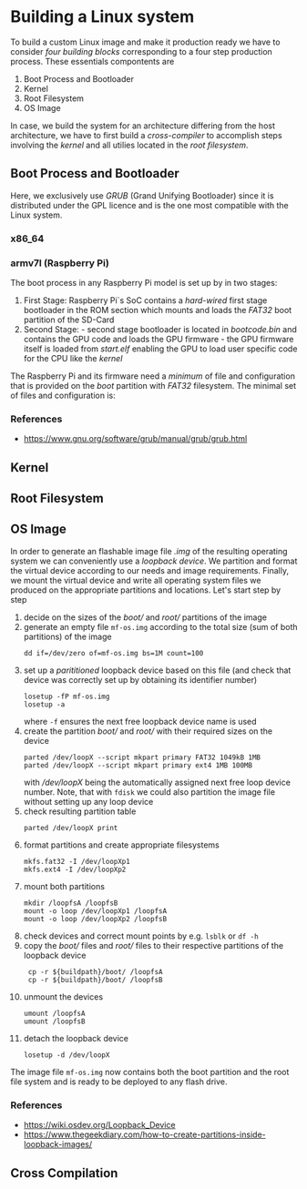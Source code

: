 
# Building a Linux system

To build a custom Linux image and make it production ready we have to consider
_four building blocks_  corresponding to a four step production process.
These essentials compontents are

1. Boot Process and Bootloader
1. Kernel
1. Root Filesystem
1. OS Image

In case, we build the system for an architecture differing from the host
architecture, we have to first build a _cross-compiler_ to accomplish steps
involving the _kernel_ and all utilies located in the _root filesystem_.

## Boot Process and Bootloader

Here, we exclusively use _GRUB_ (Grand Unifying Bootloader) since it is
distributed under the GPL licence and is the one most compatible with the Linux
system.

### x86_64

### armv7l (Raspberry Pi)

The boot process in any Raspberry Pi model is set up by in two stages:

1. First Stage: Raspberry Pi`s SoC contains a *hard-wired* first stage
                bootloader in the ROM section which mounts and loads the
                _FAT32_ boot partition of the SD-Card
1. Second Stage: - second stage bootloader is located in _bootcode.bin_ and
                   contains the GPU code and loads the GPU firmware
                 - the GPU firmware itself is loaded from _start.elf_ enabling the
                   GPU to load user specific code for the CPU like the _kernel_

The Raspberry Pi and its firmware need a _minimum_ of file and configuration
that is provided on the _boot_ partition with _FAT32_ filesystem. The minimal
set of files and configuration is:

### References

- https://www.gnu.org/software/grub/manual/grub/grub.html

## Kernel

## Root Filesystem

## OS Image

In order to generate an flashable image file _.img_ of the resulting operating
system we can conveniently use a _loopback device_. We partition and format
the virtual device according to our needs and image requirements. Finally, we
mount the virtual device and write all operating system files we produced on
the appropriate partitions and locations. Let's start step by step

1. decide on the sizes of the _boot/_ and _root/_ partitions of the image
1. generate an empty file `mf-os.img` according to the total size (sum of
   both partitions) of the image
   ```
   dd if=/dev/zero of=mf-os.img bs=1M count=100
   ```
1. set up a _parititioned_ loopback device based on this file (and check that
   device was correctly set up by obtaining its identifier number)
   ```Shell
   losetup -fP mf-os.img
   losetup -a
   ```
   where `-f` ensures the next free loopback device name is used
1. create the partition _boot/_ and _root/_ with their required sizes on the
   device
   ```Shell
   parted /dev/loopX --script mkpart primary FAT32 1049kB 1MB
   parted /dev/loopX --script mkpart primary ext4 1MB 100MB
   ```
   with _/dev/loopX_ being the automatically assigned next free loop device number.
   Note, that with `fdisk` we could also partition the image file without setting
   up any loop device
1.
   check resulting partition table
   ```Shell
   parted /dev/loopX print
   ```
1. format partitions and create appropriate filesystems
   ```Shell
   mkfs.fat32 -I /dev/loopXp1
   mkfs.ext4 -I /dev/loopXp2
   ```
1. mount both partitions
   ```Shell
   mkdir /loopfsA /loopfsB
   mount -o loop /dev/loopXp1 /loopfsA
   mount -o loop /dev/loopXp2 /loopfsB
   ```
1. check devices and correct mount points by e.g. `lsblk` or `df -h`
1. copy the _boot/_ files and _root/_ files to their respective partitions
   of the loopback device
   ```Shell
    cp -r ${buildpath}/boot/ /loopfsA
    cp -r ${buildpath}/boot/ /loopfsB
    ```
1. unmount the devices
   ```
   umount /loopfsA
   umount /loopfsB
   ```
1. detach the loopback device
   ```Shell
   losetup -d /dev/loopX
   ```

The image file `mf-os.img` now contains both the boot partition and the
root file system and is ready to be deployed to any flash drive.

### References

- https://wiki.osdev.org/Loopback_Device
- https://www.thegeekdiary.com/how-to-create-partitions-inside-loopback-images/

## Cross Compilation
